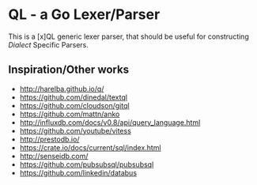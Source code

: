 QL - a Go Lexer/Parser
====================================================

This is a [x]QL generic lexer parser, that should be useful
for constructing *Dialect* Specific Parsers.  



Inspiration/Other works
--------------------------

* http://harelba.github.io/q/
* https://github.com/dinedal/textql
* https://github.com/cloudson/gitql
* https://github.com/mattn/anko
* http://influxdb.com/docs/v0.8/api/query_language.html
* https://github.com/youtube/vitess
* http://prestodb.io/
* https://crate.io/docs/current/sql/index.html
* http://senseidb.com/
* https://github.com/pubsubsql/pubsubsql
* https://github.com/linkedin/databus
